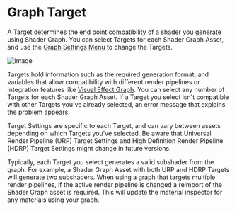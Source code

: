 # Graph Target

A Target determines the end point compatibility of a shader you generate using Shader Graph. You can select Targets for each Shader Graph Asset, and use the [Graph Settings Menu](Graph-Settings-Menu.md) to change the Targets.

![image](images/GraphSettings_Menu.png)

Targets hold information such as the required generation format, and variables that allow compatibility with different render pipelines or integration features like [Visual Effect Graph](https://docs.unity3d.com/Packages/com.unity.visualeffectgraph@latest). You can select any number of Targets for each Shader Graph Asset. If a Target you select isn't compatible with other Targets you've already selected, an error message that explains the problem appears.

Target Settings are specific to each Target, and can vary between assets depending on which Targets you've selected. Be aware that Universal Render Pipeline (URP) Target Settings and High Definition Render Pipeline (HDRP) Target Settings might change in future versions. 

Typically, each Target you select generates a valid subshader from the graph. For example, a Shader Graph Asset with both URP and HDRP Targets will generate two subshaders. When using a graph that targets multiple render pipelines, if the active render pipeline is changed a reimport of the Shader Graph asset is required. This will update the material inspector for any materials using your graph. 